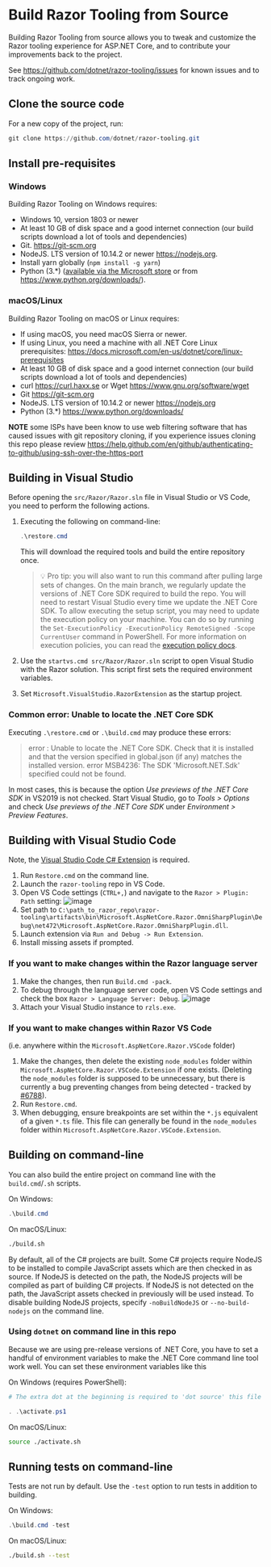 # Build Razor Tooling from Source

Building Razor Tooling from source allows you to tweak and customize the Razor tooling experience for ASP.NET Core, and to contribute your improvements back to the project.

See <https://github.com/dotnet/razor-tooling/issues> for known issues and to track ongoing work.

## Clone the source code

For a new copy of the project, run:

```ps1
git clone https://github.com/dotnet/razor-tooling.git
```

## Install pre-requisites

### Windows

Building Razor Tooling on Windows requires:

* Windows 10, version 1803 or newer
* At least 10 GB of disk space and a good internet connection (our build scripts download a lot of tools and dependencies)
* Git. <https://git-scm.org>
* NodeJS. LTS version of 10.14.2 or newer <https://nodejs.org>.
* Install yarn globally (`npm install -g yarn`)
* Python (3.\*) ([available via the Microsoft store](https://www.microsoft.com/en-us/p/python-38/9mssztt1n39l?activetab=pivot:overviewtab) or from <https://www.python.org/downloads/>).

### macOS/Linux

Building Razor Tooling on macOS or Linux requires:

* If using macOS, you need macOS Sierra or newer.
* If using Linux, you need a machine with all .NET Core Linux prerequisites: <https://docs.microsoft.com/en-us/dotnet/core/linux-prerequisites>
* At least 10 GB of disk space and a good internet connection (our build scripts download a lot of tools and dependencies)
* curl <https://curl.haxx.se> or Wget <https://www.gnu.org/software/wget>
* Git <https://git-scm.org>
* NodeJS. LTS version of 10.14.2 or newer <https://nodejs.org>
* Python (3.\*) <https://www.python.org/downloads/>

**NOTE** some ISPs have been know to use web filtering software that has caused issues with git repository cloning, if you experience issues cloning this repo please review <https://help.github.com/en/github/authenticating-to-github/using-ssh-over-the-https-port>

## Building in Visual Studio

Before opening the `src/Razor/Razor.sln` file in Visual Studio or VS Code, you need to perform the following actions.

1. Executing the following on command-line:

   ```ps1
   .\restore.cmd
   ```

   This will download the required tools and build the entire repository once.

   > :bulb: Pro tip: you will also want to run this command after pulling large sets of changes. On the main
   > branch, we regularly update the versions of .NET Core SDK required to build the repo.
   > You will need to restart Visual Studio every time we update the .NET Core SDK.
   > To allow executing the setup script, you may need to update the execution policy on your machine.
   You can do so by running the `Set-ExecutionPolicy -ExecutionPolicy RemoteSigned -Scope CurrentUser` command
   in PowerShell. For more information on execution policies, you can read the [execution policy docs](https://docs.microsoft.com/en-us/powershell/module/microsoft.powershell.security/set-executionpolicy).

2. Use the `startvs.cmd src/Razor/Razor.sln` script to open Visual Studio with the Razor solution. This script first sets the required
environment variables.

3. Set `Microsoft.VisualStudio.RazorExtension` as the startup project.

### Common error: Unable to locate the .NET Core SDK

Executing `.\restore.cmd` or `.\build.cmd` may produce these errors:

> error : Unable to locate the .NET Core SDK. Check that it is installed and that the version specified in global.json (if any) matches the installed version.
> error MSB4236: The SDK 'Microsoft.NET.Sdk' specified could not be found.

In most cases, this is because the option _Use previews of the .NET Core SDK_ in VS2019 is not checked. Start Visual Studio, go to _Tools > Options_ and check _Use previews of the .NET Core SDK_ under _Environment > Preview Features_.

## Building with Visual Studio Code

Note, the [Visual Studio Code C# Extension](https://marketplace.visualstudio.com/items?itemName=ms-dotnettools.csharp) is required.

1. Run `Restore.cmd` on the command line.
1. Launch the `razor-tooling` repo in VS Code.
2. Open VS Code settings (`CTRL+,`) and navigate to the `Razor > Plugin: Path` setting:
![image](https://user-images.githubusercontent.com/16968319/192892840-ae2b102c-a282-472f-b1f1-ef3dad671874.png)
3. Set path to `C:\path_to_razor_repo\razor-tooling\artifacts\bin\Microsoft.AspNetCore.Razor.OmniSharpPlugin\Debug\net472\Microsoft.AspNetCore.Razor.OmniSharpPlugin.dll`.
4. Launch extension via `Run and Debug -> Run Extension`.
5. Install missing assets if prompted.

### If you want to make changes within the Razor language server
1. Make the changes, then run `Build.cmd -pack`.
2. To debug through the language server code, open VS Code settings and check the box `Razor > Language Server: Debug`.
![image](https://user-images.githubusercontent.com/16968319/192892444-1e4e514a-d41a-4aea-b739-cecee48d12d6.png)
3. Attach your Visual Studio instance to `rzls.exe`.

### If you want to make changes within Razor VS Code
(i.e. anywhere within the `Microsoft.AspNetCore.Razor.VSCode` folder)
1. Make the changes, then delete the existing `node_modules` folder within `Microsoft.AspNetCore.Razor.VSCode.Extension` if one exists. (Deleting the `node_modules` folder is supposed to be unnecessary, but there is currently a bug preventing changes from being detected - tracked by [#6788](https://github.com/dotnet/razor-tooling/issues/6788)).
2. Run `Restore.cmd`.
3. When debugging, ensure breakpoints are set within the `*.js` equivalent of a given `*.ts` file. This file can generally be found in the `node_modules` folder within `Microsoft.AspNetCore.Razor.VSCode.Extension`.

## Building on command-line

You can also build the entire project on command line with the `build.cmd`/`.sh` scripts.

On Windows:

```ps1
.\build.cmd
```

On macOS/Linux:

```bash
./build.sh
```

By default, all of the C# projects are built. Some C# projects require NodeJS to be installed to compile JavaScript assets which are then checked in as source. If NodeJS is detected on the path, the NodeJS projects will be compiled as part of building C# projects. If NodeJS is not detected on the path, the JavaScript assets checked in previously will be used instead. To disable building NodeJS projects, specify `-noBuildNodeJS` or `--no-build-nodejs` on the command line.

### Using `dotnet` on command line in this repo

Because we are using pre-release versions of .NET Core, you have to set a handful of environment variables
to make the .NET Core command line tool work well. You can set these environment variables like this

On Windows (requires PowerShell):

```ps1
# The extra dot at the beginning is required to 'dot source' this file into the right scope.

. .\activate.ps1
```

On macOS/Linux:

```bash
source ./activate.sh
```

## Running tests on command-line

Tests are not run by default. Use the `-test` option to run tests in addition to building.

On Windows:

```ps1
.\build.cmd -test
```

On macOS/Linux:

```bash
./build.sh --test
```
